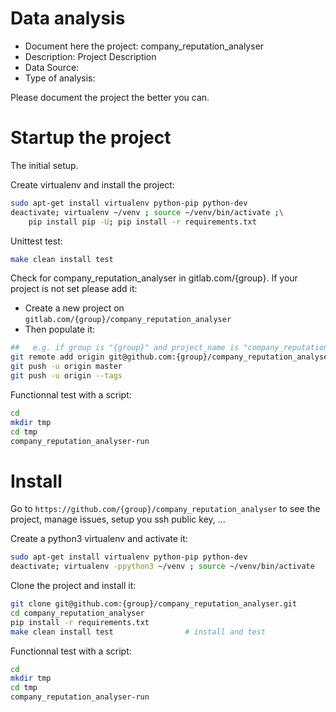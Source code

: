 # Data analysis
- Document here the project: company_reputation_analyser
- Description: Project Description
- Data Source:
- Type of analysis:

Please document the project the better you can.

# Startup the project

The initial setup.

Create virtualenv and install the project:
```bash
sudo apt-get install virtualenv python-pip python-dev
deactivate; virtualenv ~/venv ; source ~/venv/bin/activate ;\
    pip install pip -U; pip install -r requirements.txt
```

Unittest test:
```bash
make clean install test
```

Check for company_reputation_analyser in gitlab.com/{group}.
If your project is not set please add it:

- Create a new project on `gitlab.com/{group}/company_reputation_analyser`
- Then populate it:

```bash
##   e.g. if group is "{group}" and project_name is "company_reputation_analyser"
git remote add origin git@github.com:{group}/company_reputation_analyser.git
git push -u origin master
git push -u origin --tags
```

Functionnal test with a script:

```bash
cd
mkdir tmp
cd tmp
company_reputation_analyser-run
```

# Install

Go to `https://github.com/{group}/company_reputation_analyser` to see the project, manage issues,
setup you ssh public key, ...

Create a python3 virtualenv and activate it:

```bash
sudo apt-get install virtualenv python-pip python-dev
deactivate; virtualenv -ppython3 ~/venv ; source ~/venv/bin/activate
```

Clone the project and install it:

```bash
git clone git@github.com:{group}/company_reputation_analyser.git
cd company_reputation_analyser
pip install -r requirements.txt
make clean install test                # install and test
```
Functionnal test with a script:

```bash
cd
mkdir tmp
cd tmp
company_reputation_analyser-run
```
